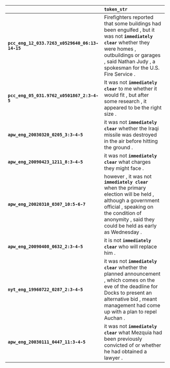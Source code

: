 |                                                | `token_str`                                                                                                                                                                                                           |
|:-----------------------------------------------|:----------------------------------------------------------------------------------------------------------------------------------------------------------------------------------------------------------------------|
| **`pcc_eng_12_033.7263_x0529640_06:13-14-15`** | Firefighters reported that some buildings had been engulfed , but it was not __``immediately clear``__ whether they were homes , outbuildings or garages , said Nathan Judy , a spokesman for the U.S. Fire Service . |
| **`pcc_eng_05_031.9762_x0501867_2:3-4-5`**     | It was not __``immediately clear``__ to me whether it would fit , but after some research , it appeared to be the right size .                                                                                        |
| **`apw_eng_20030320_0205_3:3-4-5`**            | it was not __``immediately clear``__ whether the Iraqi missile was destroyed in the air before hitting the ground .                                                                                                   |
| **`apw_eng_20090423_1211_8:3-4-5`**            | it was not __``immediately clear``__ what charges they might face .                                                                                                                                                   |
| **`apw_eng_20020310_0307_10:5-6-7`**           | however , it was not __``immediately clear``__ when the primary election will be held , although a government official , speaking on the condition of anonymity , said they could be held as early as Wednesday .     |
| **`apw_eng_20090408_0632_2:3-4-5`**            | it is not __``immediately clear``__ who will replace him .                                                                                                                                                            |
| **`nyt_eng_19960722_0287_2:3-4-5`**            | it was not __``immediately clear``__ whether the planned announcement , which comes on the eve of the deadline for Docks to present an alternative bid , meant management had come up with a plan to repel Auchan .   |
| **`apw_eng_20030111_0447_11:3-4-5`**           | it was not __``immediately clear``__ what Mezquia had been previously convicted of or whether he had obtained a lawyer .                                                                                              |